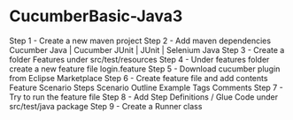 # CucumberBasic-Java3

Step 1 - Create a new maven project
Step 2 - Add maven dependencies
  Cucumber Java | Cucumber JUnit | JUnit | Selenium Java
Step 3 - Create a folder Features under src/test/resources
Step 4 - Under features folder create a new feature file login.feature
Step 5 - Download cucumber plugin from Eclipse Marketplace
Step 6 - Create feature file and add contents
Feature
Scenario
Steps
Scenario Outline
Example
Tags
Comments
Step 7 - Try to run the feature file
Step 8 - Add Step Definitions / Glue Code under src/test/java package
Step 9 - Create a Runner class
